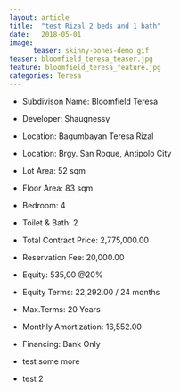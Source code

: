 ```yaml
---
layout: article
title:  "test Rizal 2 beds and 1 bath"
date:   2018-05-01
image:
      teaser: skinny-bones-demo.gif
teaser: bloomfield_teresa_teaser.jpg
feature: bloomfield_teresa_feature.jpg
categories: Teresa
---
```



- Subdivison Name: Bloomfield Teresa
- Developer: Shaugnessy
- Location: Bagumbayan Teresa Rizal

- Location: Brgy. San Roque, Antipolo City
- Lot Area: 52 sqm
- Floor Area: 83 sqm
- Bedroom: 4
- Toilet & Bath: 2

- Total Contract Price: 2,775,000.00
- Reservation Fee: 20,000.00
- Equity: 535,00 @20%
- Equity Terms: 22,292.00 / 24 months
- Max.Terms: 20 Years
- Monthly Amortization: 16,552.00
- Financing: Bank Only
- test some more
- test 2
